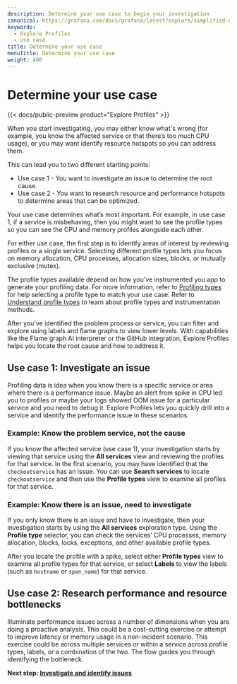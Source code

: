 ```yaml
---
description: Determine your use case to begin your investigation
canonical: https://grafana.com/docs/grafana/latest/explore/simplified-exploration/profiles/determine-use-case/
keywords:
  - Explore Profiles
  - Use case
title: Determine your use case
menuTitle: Determine your use case
weight: 400
---
```


# Determine your use case

{{< docs/public-preview product="Explore Profiles" >}}

When you start investigating, you may either know what's wrong (for example, you know the affected service or that there’s too much CPU usage), or you may want identify resource hotspots so you can address them.

This can lead you to two different starting points:

- Use case 1 - You want to investigate an issue to determine the root cause.
- Use case 2 - You want to research resource and performance hotspots to determine areas that can be optimized.

Your use case determines what’s most important.
For example, in use case 1, if a service is misbehaving, then you might want to see the profile types so you can see the CPU and memory profiles alongside each other.

For either use case, the first step is to identify areas of interest by reviewing profiles or a single service.
Selecting different profile types lets you focus on memory allocation, CPU processes, allocation sizes, blocks, or mutually exclusive (mutex).

The profile types available depend on how you've instrumented you app to generate your profiling data.
For more information, refer to [Profiling types](../concepts/#profile-types/) for help selecting a profile type to match your use case.
Refer to [Understand profile types](https://grafana.com/docs/pyroscope/latest/view-and-analyze-profile-data/profiling-types/) to learn about profile types and instrumentation methods.

After you’ve identified the problem process or service, you can filter and explore using labels and flame graphs to view lower levels.
With capabilities like the Flame graph AI interpreter or the GitHub integration, Explore Profiles helps you locate the root cause and how to address it.

## Use case 1: Investigate an issue

Profiling data is idea when you know there is a specific service or area where there is a performance issue.
Maybe an alert from spike in CPU led you to profiles or maybe your logs showed OOM issue for a particular service and you need to debug it.
Explore Profiles lets you quickly drill into a service and identify the performance issue in these scenarios.

### Example: Know the problem service, not the cause

If you know the affected service (use case 1), your investigation starts by viewing that service using the **All services** view and reviewing the profiles for that service.
In the first scenario, you may have identified that the `checkoutservice` has an issue.
You can use **Search services** to locate `checkoutservice` and then use the **Profile types** view to examine all profiles for that service.

### Example: Know there is an issue, need to investigate

If you only know there is an issue and have to investigate, then your investigation starts by using the **All services** exploration type.
Using the **Profile type** selector, you can check the services’ CPU processes, memory allocation, blocks, locks, exceptions, and other available profile types.

After you locate the profile with a spike, select either **Profile types** view to examine all profile types for that service, or select **Labels** to view the labels (such as `hostname` or `span_name`) for that service.

## Use case 2: Research performance and resource bottlenecks

Illuminate performance issues across a number of dimensions when you are doing a proactive analysis.
This could be a cost-cutting exercise or attempt to improve latency or memory usage in a non-incident scenario. This exercise could be across multiple services or within a service across profile types, labels, or a combination of the two.
The flow guides you through identifying the bottleneck.


**Next step: [Investigate and identify issues](../investigate/)**
